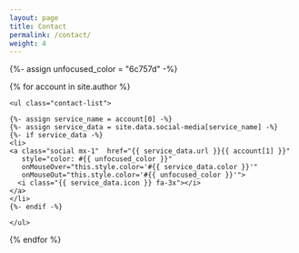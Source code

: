 ```yaml
---
layout: page
title: Contact
permalink: /contact/
weight: 4
---
```


<div class="">

  {%- assign unfocused_color = "6c757d" -%}

  {% for account in site.author %}

    <ul class="contact-list">

    {%- assign service_name = account[0] -%}
    {%- assign service_data = site.data.social-media[service_name] -%}
    {%- if service_data -%}    
    <li>
    <a class="social mx-1"  href="{{ service_data.url }}{{ account[1] }}"
       style="color: #{{ unfocused_color }}"
       onMouseOver="this.style.color='#{{ service_data.color }}'"
       onMouseOut="this.style.color='#{{ unfocused_color }}'">
      <i class="{{ service_data.icon }} fa-3x"></i>
    </a>
    </li>
    {%- endif -%}

    </ul>
  
  {% endfor %}

</div>

<style>

.contact-list{
    list-style-type: none;
}

</style>